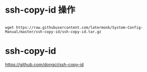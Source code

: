 #   ssh-copy-id 操作

```

wget https://raw.githubusercontent.com/latermonk/System-Config-Manual/master/ssh-copy-id/ssh-copy-id.tar.gz  

```






#  ssh-copy-id


https://github.com/dongci/ssh-copy-id   

